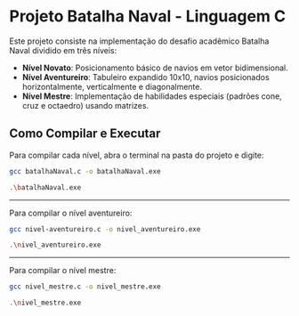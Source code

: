 # Projeto Batalha Naval - Linguagem C

Este projeto consiste na implementação do desafio acadêmico Batalha Naval dividido em três níveis:

- **Nível Novato**: Posicionamento básico de navios em vetor bidimensional.
- **Nível Aventureiro**: Tabuleiro expandido 10x10, navios posicionados horizontalmente, verticalmente e diagonalmente.
- **Nível Mestre**: Implementação de habilidades especiais (padrões cone, cruz e octaedro) usando matrizes.

## Como Compilar e Executar

Para compilar cada nível, abra o terminal na pasta do projeto e digite:

```bash
gcc batalhaNaval.c -o batalhaNaval.exe
```
```bash
.\batalhaNaval.exe
```

---

Para compilar o nível aventureiro:

```bash
gcc nivel-aventureiro.c -o nivel_aventureiro.exe
```
```bash
.\nivel_aventureiro.exe
```

---

Para compilar o nível mestre:
```bash
gcc nivel_mestre.c -o nivel_mestre.exe
```
```bash
.\nivel_mestre.exe
```







